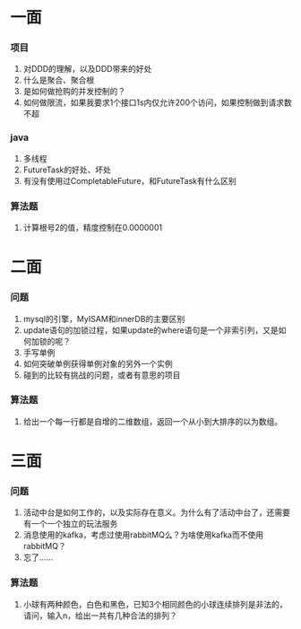 # 一面
### 项目
1. 对DDD的理解，以及DDD带来的好处
2. 什么是聚合、聚合根
3. 是如何做抢购的并发控制的？
4. 如何做限流，如果我要求1个接口1s内仅允许200个访问，如果控制做到请求数不超
### java
1. 多线程
2. FutureTask的好处、坏处
3. 有没有使用过CompletableFuture，和FutureTask有什么区别
### 算法题
1. 计算根号2的值，精度控制在0.0000001

# 二面
### 问题
1. mysql的引擎，MyISAM和innerDB的主要区别
2. update语句的加锁过程，如果update的where语句是一个非索引列，又是如何加锁的呢？
3. 手写单例
3. 如何突破单例获得单例对象的另外一个实例
4. 碰到的比较有挑战的问题，或者有意思的项目
### 算法题
1. 给出一个每一行都是自增的二维数组，返回一个从小到大排序的以为数组。

# 三面
### 问题
1. 活动中台是如何工作的，以及实际存在意义。为什么有了活动中台了，还需要有一个一个独立的玩法服务
2. 消息使用的kafka，考虑过使用rabbitMQ么？为啥使用kafka而不使用rabbitMQ？
3. 忘了……
### 算法题
1. 小球有两种颜色，白色和黑色，已知3个相同颜色的小球连续排列是非法的，请问，输入n，给出一共有几种合法的排列？